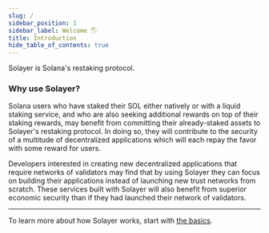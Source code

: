```yaml
---
slug: /
sidebar_position: 1
sidebar_label: Welcome 🖐️
title: Introduction
hide_table_of_contents: true
---
```


Solayer is Solana's restaking protocol.

### Why use Solayer?

Solana users who have staked their SOL either natively or with a liquid staking service, and who are also seeking additional rewards on top of their staking rewards, may benefit from committing their already-staked assets to Solayer's restaking protocol. In doing so, they will contribute to the security of a multitude of decentralized applications which will each repay the favor with some reward for users.

Developers interested in creating new decentralized applications that require networks of validators may find that by using Solayer they can focus on building their applications instead of launching new trust networks from scratch. These services built with Solayer will also benefit from superior economic security than if they had launched their network of validators.

---

To learn more about how Solayer works, start with [the basics](./overview/basics).
